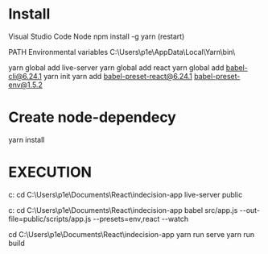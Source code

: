 # Install
Visual Studio Code 
Node
npm install -g yarn (restart)

PATH Environmental variables C:\Users\p1e\AppData\Local\Yarn\bin\

yarn global add live-server
yarn global add react
yarn global add babel-cli@6.24.1
yarn init
yarn add babel-preset-react@6.24.1 babel-preset-env@1.5.2

# Create node-dependecy
yarn install


# EXECUTION
c:
cd C:\Users\p1e\Documents\React\indecision-app
live-server public

c:
cd C:\Users\p1e\Documents\React\indecision-app
babel src/app.js --out-file=public/scripts/app.js --presets=env,react --watch


cd C:\Users\p1e\Documents\React\indecision-app
yarn run serve
yarn run build